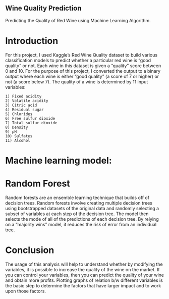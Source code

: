 ## Wine Quality Prediction
Predicting the Quality of Red Wine using Machine Learning Algorithm.

# Introduction
For this project, I used Kaggle’s Red Wine Quality dataset to build various classification models to predict whether a particular red wine is “good quality” or not. Each wine in this dataset is given a “quality” score between 0 and 10. For the purpose of this project, I converted the output to a binary output where each wine is either “good quality” (a score of 7 or higher) or not (a score below 7). The quality of a wine is determined by 11 input variables:

    1) Fixed acidity
    2) Volatile acidity
    3) Citric acid
    4) Residual sugar
    5) Chlorides
    6) Free sulfur dioxide
    7) Total sulfur dioxide
    8) Density
    9) pH
    10) Sulfates
    11) Alcohol
    
    
# Machine learning model:
# Random Forest

Random forests are an ensemble learning technique that builds off of decision trees. Random forests involve creating multiple decision trees using bootstrapped datasets of the original data and randomly selecting a subset of variables at each step of the decision tree. The model then selects the mode of all of the predictions of each decision tree. By relying on a “majority wins” model, it reduces the risk of error from an individual tree.

# Conclusion

The usage of this analysis will help to understand whether by modifying the variables, it is possible to increase the quality of the wine on the market. If you can control your variables, then you can predict the quality of your wine and obtain more profits. Plotting graphs of relation b/w different variables is the basic step to determine the factors that have larger impact and to work upon those factors.

